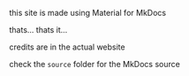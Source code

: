 this site is made using Material for MkDocs

thats... thats it...

credits are in the actual website

check the `source` folder for the MkDocs source